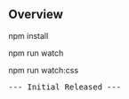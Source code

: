 <h2>Overview</h2>
<p>npm install</p>
<p>npm run watch</p>
<p>npm run watch:css</p>

<pre>--- Initial Released --- </pre>